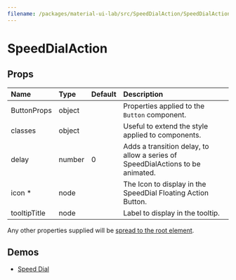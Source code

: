 ```yaml
---
filename: /packages/material-ui-lab/src/SpeedDialAction/SpeedDialAction.js
---
```


<!--- This documentation is automatically generated, do not try to edit it. -->

# SpeedDialAction



## Props

| Name | Type | Default | Description |
|:-----|:-----|:--------|:------------|
| <span class="prop-name">ButtonProps</span> | <span class="prop-type">object |  | Properties applied to the `Button` component. |
| <span class="prop-name">classes</span> | <span class="prop-type">object |  | Useful to extend the style applied to components. |
| <span class="prop-name">delay</span> | <span class="prop-type">number | <span class="prop-default">0</span> | Adds a transition delay, to allow a series of SpeedDialActions to be animated. |
| <span class="prop-name required">icon *</span> | <span class="prop-type">node |  | The Icon to display in the SpeedDial Floating Action Button. |
| <span class="prop-name">tooltipTitle</span> | <span class="prop-type">node |  | Label to display in the tooltip. |

Any other properties supplied will be [spread to the root element](/guides/api#spread).

## Demos

- [Speed Dial](/lab/speed-dial)

